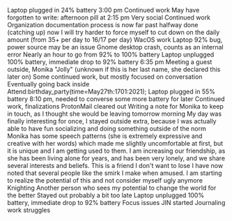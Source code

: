 Laptop plugged in 24% battery 3:00 pm
Continued work
May have forgotten to write: afternoon pill at 2:15 pm
Very social
Continued work
Organization documentation process is now far past halfway done (catching up) now I will try harder to force myself to cut down on the daily amount (from 35+ per day to 16/17 per day)
WacOS work
Laptop 92% bug, power source may be an issue
Gnome desktop crash, counts as an internal error
Nearly an hour to go from 92% to 100% battery
Laptop unplugged 100% battery, immediate drop to 92% battery 6:35 pm
Meeting a guest outside, Monika "Jolly" (unknown if this is her last name, she declared this later on)
Some continued work, but mostly focused on conversation
Eventually going back inside
Attend:birthday_party(time=May27th:1701:2021);
Laptop plugged in 55% battery 8:10 pm, needed to converse some more battery for later
Continued work, finalizations
ProtonMail cleared out
Writing a note for Monika to keep in touch, as I thought she would be leaving tomorrow morning
My day was finally interesting for once, I stayed outside extra, because I was actually able to have fun socializing and doing something outside of the norm
Monika has some speech patterns (she is extremely expressive and creative with her words) which made me slightly uncomfortable at first, but it is unique and I am getting used to them. I am increasing our friendship, as she has been living alone for years, and has been very lonely, and we share several interests and beliefs. This is a friend I don't want to lose
I have now noted that several people like the smirk I make when amused. I am starting to realize the potential of this and not consider myself ugly anymore
Knighting
Another person who sees my potential to change the world for the better
Stayed out probably a bit too late
Laptop unplugged 100% battery, immediate drop to 92% battery
Focus issues
JIN started
Journaling work struggles
